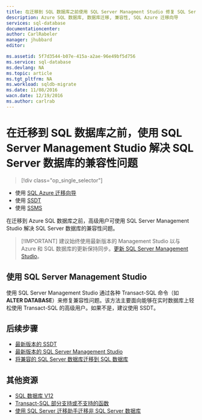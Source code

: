 ```yaml
---
title: 在迁移到 SQL 数据库之前使用 SQL Server Managment Studio 修复 SQL Server 数据库的兼容性问题 | Azure
description: Azure SQL 数据库, 数据库迁移, 兼容性, SQL Azure 迁移向导
services: sql-database
documentationcenter: 
author: CarlRabeler
manager: jhubbard
editor: 

ms.assetid: 5f7d3544-b07e-415a-a2ae-96e49bf5d756
ms.service: sql-database
ms.devlang: NA
ms.topic: article
ms.tgt_pltfrm: NA
ms.workload: sqldb-migrate
ms.date: 11/08/2016
wacn.date: 12/19/2016
ms.author: carlrab
---
```


# 在迁移到 SQL 数据库之前，使用 SQL Server Management Studio 解决 SQL Server 数据库的兼容性问题

> [!div class="op_single_selector"]
- 使用 [SQL Azure 迁移向导](./sql-database-cloud-migrate-fix-compatibility-issues.md)
- 使用 [SSDT](./sql-database-cloud-migrate-fix-compatibility-issues-ssdt.md)
- 使用 [SSMS](./sql-database-cloud-migrate-fix-compatibility-issues-ssms.md)

在迁移到 Azure SQL 数据库之前，高级用户可使用 SQL Server Management Studio 解决 SQL Server 数据库的兼容性问题。

> [!IMPORTANT] 建议始终使用最新版本的 Management Studio 以与 Azure 和 SQL 数据库的更新保持同步。[更新 SQL Server Management Studio](https://msdn.microsoft.com/zh-cn/library/mt238290.aspx)。

## 使用 SQL Server Management Studio
使用 SQL Server Management Studio 通过各种 Transact-SQL 命令（如 **ALTER DATABASE**）来修复兼容性问题。该方法主要面向能够在实时数据库上轻松使用 Transact-SQL 的高级用户。如果不是，建议使用 SSDT。

## 后续步骤

- [最新版本的 SSDT](https://msdn.microsoft.com/zh-cn/library/mt204009.aspx)
- [最新版本的 SQL Server Management Studio](https://msdn.microsoft.com/zh-cn/library/mt238290.aspx)
- [将兼容的 SQL Server 数据库迁移到 SQL 数据库](./sql-database-cloud-migrate.md#migrate-a-compatible-sql-server-database-to-sql-database)

## 其他资源

- [SQL 数据库 V12](./sql-database-v12-whats-new.md)
- [Transact-SQL 部分支持或不支持的函数](./sql-database-transact-sql-information.md)
- [使用 SQL Server 迁移助手迁移非 SQL Server 数据库](http://blogs.msdn.com/b/ssma/)

<!---HONumber=Mooncake_1212_2016-->